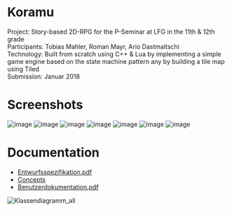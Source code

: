 # Koramu
Project: Story-based 2D-RPG for the P-Seminar at LFG in the 11th & 12th grade<br/>
Participants: Tobias Mahler, Roman Mayr, Ario Dastmaltschi<br/>
Technology: Built from scratch using C++ & Lua by implementing a simple game engine based on the state machine pattern any by building a tile map using Tiled<br/>
Submission: Januar 2018<br/>

# Screenshots
![image](https://user-images.githubusercontent.com/23716586/140770744-bf8e3b07-60d2-4498-bb63-54eea73ecaa6.png)
![image](https://user-images.githubusercontent.com/23716586/140770786-1d592528-93ca-437b-82c9-1593555c3a96.png)
![image](https://user-images.githubusercontent.com/23716586/140770909-4b5c95b7-850e-49d4-94da-ed6fc16f0989.png)
![image](https://user-images.githubusercontent.com/23716586/140771012-7bf3d5ff-0fdf-4c38-9b2e-90c80d389dbb.png)
![image](https://user-images.githubusercontent.com/23716586/140771073-40e9bf9c-6a52-4644-83a1-9941fe135f2b.png)
![image](https://user-images.githubusercontent.com/23716586/140771365-61cdfaaf-3b6e-4b1a-a65d-c2dad8289721.png)
![image](https://user-images.githubusercontent.com/23716586/140771418-f4aaea3d-86c7-4a04-a5b5-ef0bbfcca10a.png)

# Documentation
* [Entwurfsspezifikation.pdf](https://github.com/ariogato/Koramu/files/7498010/Entwurfsspezifikation.pdf)
* [Concepts](https://github.com/ariogato/Koramu/wiki/Unsere-Spielkonzepte)
* [Benutzerdokumentation.pdf](https://github.com/ariogato/Koramu/files/7498011/Benutzerdokumentation.pdf)

![Klassendiagramm_all](https://user-images.githubusercontent.com/23716586/140767691-d0673c86-241c-455c-886b-61fedde8e94c.png)
